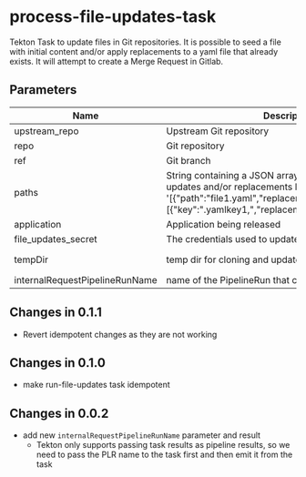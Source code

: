 # process-file-updates-task

Tekton Task to update files in Git repositories. It is possible to seed a file with initial content and/or apply
replacements to a yaml file that already exists. It will attempt to create a Merge Request in Gitlab.

## Parameters

| Name                           | Description                                                                                                                                                                              | Optional | Default value                            |
| ------------------------------ | ---------------------------------------------------------------------------------------------------------------------------------------------------------------------------------------- | -------- | ---------------------------------------- |
| upstream_repo                  | Upstream Git repository                                                                                                                                                                  | No       | -                                        |
| repo                           | Git repository                                                                                                                                                                           | No       | -                                        |
| ref                            | Git branch                                                                                                                                                                               | No       | -                                        |
| paths                          | String containing a JSON array of file paths and its updates and/or replacements E.g. '[{"path":"file1.yaml","replacements":[{"key":".yamlkey1,","replacement":"\|regex\|replace\|"}]}]' | No       | -                                        |
| application                    | Application being released                                                                                                                                                               | No       | -                                        |
| file_updates_secret            | The credentials used to update the git repo                                                                                                                                              | Yes      | file-updates-secret                      |
| tempDir                        | temp dir for cloning and updates                                                                                                                                                         | Yes      | /tmp/$(context.taskRun.uid)/file-updates |
| internalRequestPipelineRunName | name of the PipelineRun that called this task                                                                                                                                            | No       | -                                        |

## Changes in 0.1.1
* Revert idempotent changes as they are not working

## Changes in 0.1.0
* make run-file-updates task idempotent

## Changes in 0.0.2
* add new `internalRequestPipelineRunName` parameter and result
  - Tekton only supports passing task results as pipeline results,
    so we need to pass the PLR name to the task first and then emit it from the task
